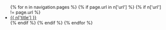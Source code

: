 <ul>
{% for n in navigation.pages %}
{% if page.url in n['url'] %}
{% if n['url'] != page.url %}
<li><a href="{{ n['url'] | replace(page.url, '') }}"> {{ n['title'] }}</a></li>
{% endif %}
{% endif %}
{% endfor %}
</ul>